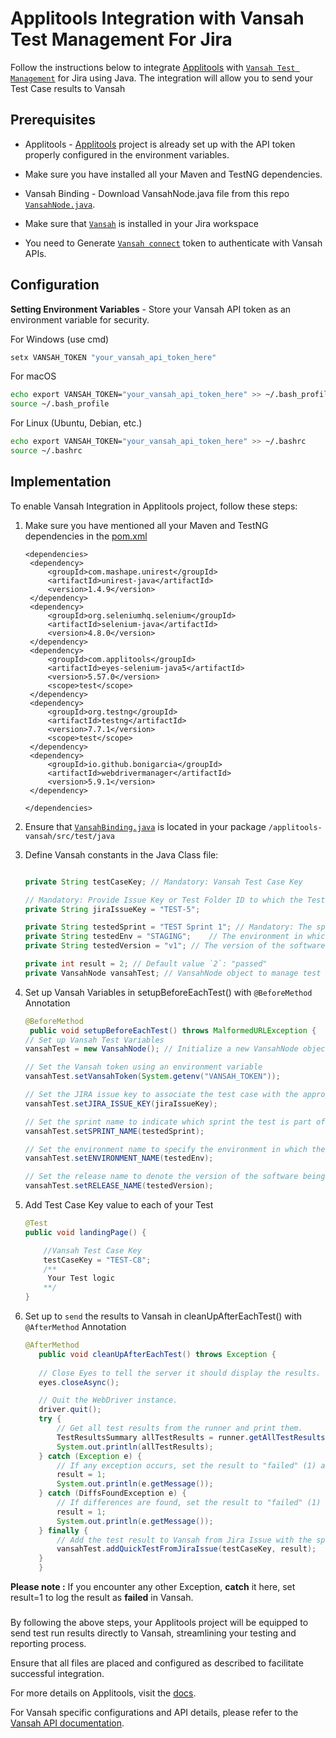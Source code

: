 # Applitools Integration with Vansah Test Management For Jira
Follow the instructions below to integrate [Applitools](https://applitools.com/) with [`Vansah Test Management`](https://marketplace.atlassian.com/apps/1224250/vansah-test-management-for-jira?tab=overview&hosting=cloud) for Jira using Java. The integration will allow you to send your Test Case results to Vansah

## Prerequisites
- Applitools - [Applitools](https://applitools.com/) project is already set up with the API token properly configured in the environment variables.
- Make sure you have installed all your Maven and TestNG dependencies.
	
- Vansah Binding - Download VansahNode.java file from this repo [`VansahNode.java`](https://github.com/testpointcorp/Vansah-API-Binding-Java/blob/prod/src/main/java/com/vansah/VansahNode.java).
- Make sure that [`Vansah`](https://marketplace.atlassian.com/apps/1224250/vansah-test-management-for-jira?tab=overview&hosting=cloud) is installed in your Jira workspace
- You need to Generate  [`Vansah connect`](https://docs.vansah.com/docs-base/generate-a-vansah-api-token-from-jira-cloud/) token to authenticate with Vansah APIs.

## Configuration
**Setting Environment Variables** - Store your Vansah API token as an environment variable for security. 

For Windows (use cmd)
```cmd
setx VANSAH_TOKEN "your_vansah_api_token_here"	
```
For macOS
```bash
echo export VANSAH_TOKEN="your_vansah_api_token_here" >> ~/.bash_profile
source ~/.bash_profile
```
For Linux (Ubuntu, Debian, etc.)
```bash
echo export VANSAH_TOKEN="your_vansah_api_token_here" >> ~/.bashrc
source ~/.bashrc
```

## Implementation
To enable Vansah Integration in Applitools project, follow these steps:

1. Make sure you have mentioned all your Maven and TestNG dependencies in the [pom.xml](https://github.com/testpointcorp/applitools-vansah-java-integration/blob/main/pom.xml)
       
	   <dependencies>
		<dependency>
			<groupId>com.mashape.unirest</groupId>
			<artifactId>unirest-java</artifactId>
			<version>1.4.9</version>
		</dependency>
		<dependency>
			<groupId>org.seleniumhq.selenium</groupId>
			<artifactId>selenium-java</artifactId>
			<version>4.8.0</version>
		</dependency>
		<dependency>
			<groupId>com.applitools</groupId>
			<artifactId>eyes-selenium-java5</artifactId>
			<version>5.57.0</version>
			<scope>test</scope>
		</dependency>
		<dependency>
			<groupId>org.testng</groupId>
			<artifactId>testng</artifactId>
			<version>7.7.1</version>
			<scope>test</scope>
		</dependency>
		<dependency>
			<groupId>io.github.bonigarcia</groupId>
			<artifactId>webdrivermanager</artifactId>
			<version>5.9.1</version>
		</dependency>

	   </dependencies>
	
	

2. Ensure that [`VansahBinding.java`](/src/test/java/com/vansah/VansahNode.java) is located in your package `/applitools-vansah/src/test/java`
2. Define Vansah constants in the Java Class file: 
    ```java
    
    private String testCaseKey; // Mandatory: Vansah Test Case Key

    // Mandatory: Provide Issue Key or Test Folder ID to which the Test Case is associated
    private String jiraIssueKey = "TEST-5"; 

    private String testedSprint = "TEST Sprint 1"; // Mandatory: The sprint during which the test was conducted
    private String testedEnv = "STAGING";    // The environment in which the test was conducted
    private String testedVersion = "v1"; // The version of the software tested

    private int result = 2; // Default value `2`: "passed"
    private VansahNode vansahTest; // VansahNode object to manage test details

	
    ```
3. Set up Vansah Variables in setupBeforeEachTest() with `@BeforeMethod` Annotation
    ```Java
    @BeforeMethod
     public void setupBeforeEachTest() throws MalformedURLException {
    // Set up Vansah Test Variables
    vansahTest = new VansahNode(); // Initialize a new VansahNode object

    // Set the Vansah token using an environment variable
    vansahTest.setVansahToken(System.getenv("VANSAH_TOKEN"));

    // Set the JIRA issue key to associate the test case with the appropriate issue or set the TESTFOLDERS_ID
    vansahTest.setJIRA_ISSUE_KEY(jiraIssueKey);

    // Set the sprint name to indicate which sprint the test is part of
    vansahTest.setSPRINT_NAME(testedSprint);

    // Set the environment name to specify the environment in which the test is executed
    vansahTest.setENVIRONMENT_NAME(testedEnv);

    // Set the release name to denote the version of the software being tested
    vansahTest.setRELEASE_NAME(testedVersion);
    
    ```
4. Add Test Case Key value to each of your Test
    ```java
    @Test
	public void landingPage() {

		//Vansah Test Case Key
		testCaseKey = "TEST-C8";
		/**
		 Your Test logic
		**/
	}

    ```
5.   Set up to `send` the results to Vansah in cleanUpAfterEachTest() with      `@AfterMethod` Annotation
     ```Java
     @AfterMethod
        public void cleanUpAfterEachTest() throws Exception {
 
        // Close Eyes to tell the server it should display the results.
        eyes.closeAsync();

        // Quit the WebDriver instance.
        driver.quit();
        try {
            // Get all test results from the runner and print them.
            TestResultsSummary allTestResults = runner.getAllTestResults();
            System.out.println(allTestResults);
        } catch (Exception e) {
            // If any exception occurs, set the result to "failed" (1) and print the error message.
            result = 1;
            System.out.println(e.getMessage());
        } catch (DiffsFoundException e) {
            // If differences are found, set the result to "failed" (1) and print the error message.
            result = 1;
            System.out.println(e.getMessage());
        } finally {
            // Add the test result to Vansah from Jira Issue with the specified testCaseKey and result.
            vansahTest.addQuickTestFromJiraIssue(testCaseKey, result);
        }
        }
**Please note :** If you encounter any other Exception, **catch** it here, set result=1 to log the result as **failed** in Vansah. 
### 
By following the above steps, your Applitools project will be equipped to send test run results directly to Vansah, streamlining your testing and reporting process.

Ensure that all files are placed and configured as described to facilitate successful integration.

For more details on Applitools, visit the [docs](https://applitools.com/docs/index.html).

For Vansah specific configurations and API details, please refer to the [Vansah API documentation](https://apidoc.vansah.com/).
